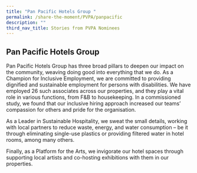 ```yaml
---
title: "Pan Pacific Hotels Group "
permalink: /share-the-moment/PVPA/panpacific
description: ""
third_nav_title: Stories from PVPA Nominees
---
```

## Pan Pacific Hotels Group

Pan Pacific Hotels Group has three broad pillars to deepen our impact on the community, weaving doing good into everything that we do. As a Champion for Inclusive Employment, we are committed to providing dignified and sustainable employment for persons with disabilities. We have employed 26 such associates across our properties, and they play a vital role in various functions, from F&B to housekeeping. In a commissioned study, we found that our inclusive hiring approach increased our teams’ compassion for others and pride for the organisation.

As a Leader in Sustainable Hospitality, we sweat the small details, working with local partners to reduce waste, energy, and water consumption – be it through eliminating single-use plastics or providing filtered water in hotel rooms, among many others.

Finally, as a Platform for the Arts, we invigorate our hotel spaces through supporting local artists and co-hosting exhibitions with them in our properties.
